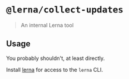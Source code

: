 # `@lerna/collect-updates`

> An internal Lerna tool

## Usage

You probably shouldn't, at least directly.

Install [lerna](https://www.npmjs.com/package/lerna) for access to the `lerna` CLI.
